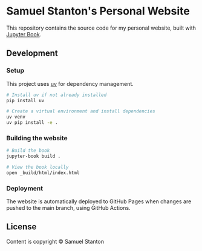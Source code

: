 # Samuel Stanton's Personal Website

This repository contains the source code for my personal website, built with [Jupyter Book](https://jupyterbook.org/).

## Development

### Setup

This project uses [uv](https://github.com/astral-sh/uv) for dependency management.

```bash
# Install uv if not already installed
pip install uv

# Create a virtual environment and install dependencies
uv venv
uv pip install -e .
```

### Building the website

```bash
# Build the book
jupyter-book build .

# View the book locally
open _build/html/index.html
```

### Deployment

The website is automatically deployed to GitHub Pages when changes are pushed to the main branch, using GitHub Actions.

## License

Content is copyright © Samuel Stanton